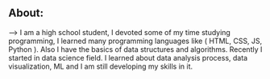 ## About:
--> I am a high school student, I devoted some of my time studying programming, I learned many programming languages like ( HTML, CSS, JS, Python ). Also I have the basics of data structures and algorithms. Recently I started in data science field. I learned about data analysis process, data visualization, ML and I am still developing my skills in it. 
